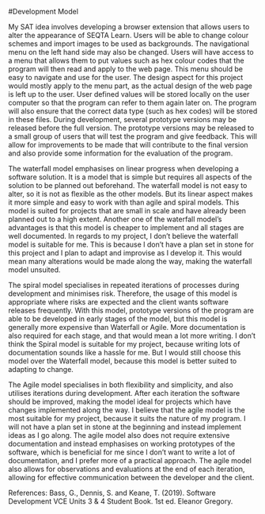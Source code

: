 #Development Model

My SAT idea involves developing a browser extension that allows users to alter the appearance of SEQTA Learn. Users will be able to change colour schemes and import images to be used as backgrounds. The navigational menu on the left hand side may also be changed. Users will have access to a menu that allows them to put values such as hex colour codes that the program will then read and apply to the web page. This menu should be easy to navigate and use for the user. The design aspect for this project would mostly apply to the menu part, as the actual design of the web page is left up to the user. User defined values will be stored locally on the user computer so that the program can refer to them again later on. The program will also ensure that the correct data type (such as hex codes) will be stored in these files. During development, several prototype versions may be released before the full version. The prototype versions may be released to a small group of users that will test the program and give feedback. This will allow for improvements to be made that will contribute to the final version and also provide some information for the evaluation of the program.

The waterfall model emphasises on linear progress when developing a software solution. It is a model that is simple but requires all aspects of the solution to be planned out beforehand. The waterfall model is not easy to alter, so it is not as flexible as the other models. But its linear aspect makes it more simple and easy to work with than agile and spiral models. This model is suited for projects that are small in scale and have already been planned out to a high extent. Another one of the waterfall model’s advantages is that this model is cheaper to implement and all stages are well documented. In regards to my project, I don’t believe the waterfall model is suitable for me. This is because I don’t have a plan set in stone for this project and I plan to adapt and improvise as I develop it. This would mean many alterations would be made along the way, making the waterfall model unsuited.

The spiral model specialises in repeated iterations of processes during development and minimises risk. Therefore, the usage of this model is appropriate where risks are expected and the client wants software releases frequently. With this model, prototype versions of the program are able to be developed in early stages of the model, but this model is generally more expensive than Waterfall or Agile. More documentation is also required for each stage, and that would mean a lot more writing. I don’t think the Spiral model is suitable for my project, because writing lots of documentation sounds like a hassle for me. But I would still choose this model over the Waterfall model, because this model is better suited to adapting to change. 

The Agile model specialises in both flexibility and simplicity, and also utilises iterations during development. After each iteration the software should be improved, making the model ideal for projects which have changes implemented along the way. I believe that the agile model is the most suitable for my project, because it suits the nature of my program. I will not have a plan set in stone at the beginning and instead implement ideas as I go along. The agile model also does not require extensive documentation and instead emphasises on working prototypes of the software, which is beneficial for me since I don’t want to write a lot of documentation, and I prefer more of a practical approach. The agile model also allows for observations and evaluations at the end of each iteration, allowing for effective communication between the developer and the client.




References:
Bass, G., Dennis, S. and Keane, T. (2019). Software Development VCE Units 3 & 4 Student Book. 1st ed. Eleanor Gregory.
